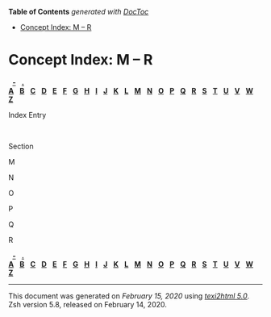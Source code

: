 <!-- START doctoc generated TOC please keep comment here to allow auto update -->
<!-- DON'T EDIT THIS SECTION, INSTEAD RE-RUN doctoc TO UPDATE -->
**Table of Contents**  *generated with [DocToc](https://github.com/thlorenz/doctoc)*

- [Concept Index: M – R](#concept-index-m--r)

<!-- END doctoc generated TOC please keep comment here to allow auto update -->

<span id="index_split-2"></span>

# Concept Index: M – R

  [**-**](Concept-Index.html#Concept-Index-1_cp_symbol-2)  
[**.**](Concept-Index.html#Concept-Index-1_cp_symbol-3)    
[**A**](Concept-Index.html#Concept-Index-1_cp_letter-A)  
[**B**](Concept-Index.html#Concept-Index-1_cp_letter-B)  
[**C**](Concept-Index.html#Concept-Index-1_cp_letter-C)  
[**D**](zsh_1.html#index_split-0_cp_letter-D)  
[**E**](zsh_1.html#index_split-0_cp_letter-E)  
[**F**](zsh_1.html#index_split-0_cp_letter-F)  
[**G**](zsh_2.html#index_split-1_cp_letter-G)  
[**H**](zsh_2.html#index_split-1_cp_letter-H)  
[**I**](zsh_2.html#index_split-1_cp_letter-I)  
[**J**](zsh_2.html#index_split-1_cp_letter-J)  
[**K**](zsh_2.html#index_split-1_cp_letter-K)  
[**L**](zsh_2.html#index_split-1_cp_letter-L)  
[**M**](#index_split-2_cp_letter-M)  
[**N**](#index_split-2_cp_letter-N)  
[**O**](#index_split-2_cp_letter-O)  
[**P**](#index_split-2_cp_letter-P)  
[**Q**](#index_split-2_cp_letter-Q)  
[**R**](#index_split-2_cp_letter-R)  
[**S**](zsh_4.html#index_split-3_cp_letter-S)  
[**T**](zsh_4.html#index_split-3_cp_letter-T)  
[**U**](zsh_4.html#index_split-3_cp_letter-U)  
[**V**](zsh_4.html#index_split-3_cp_letter-V)  
[**W**](zsh_4.html#index_split-3_cp_letter-W)  
[**Z**](zsh_5.html#index_split-4_cp_letter-Z)  

Index Entry

 

Section

<span id="index_split-2_cp_letter-M">M</span>

<span id="index_split-2_cp_letter-N">N</span>

<span id="index_split-2_cp_letter-O">O</span>

<span id="index_split-2_cp_letter-P">P</span>

<span id="index_split-2_cp_letter-Q">Q</span>

<span id="index_split-2_cp_letter-R">R</span>

  [**-**](Concept-Index.html#Concept-Index-1_cp_symbol-2)  
[**.**](Concept-Index.html#Concept-Index-1_cp_symbol-3)    
[**A**](Concept-Index.html#Concept-Index-1_cp_letter-A)  
[**B**](Concept-Index.html#Concept-Index-1_cp_letter-B)  
[**C**](Concept-Index.html#Concept-Index-1_cp_letter-C)  
[**D**](zsh_1.html#index_split-0_cp_letter-D)  
[**E**](zsh_1.html#index_split-0_cp_letter-E)  
[**F**](zsh_1.html#index_split-0_cp_letter-F)  
[**G**](zsh_2.html#index_split-1_cp_letter-G)  
[**H**](zsh_2.html#index_split-1_cp_letter-H)  
[**I**](zsh_2.html#index_split-1_cp_letter-I)  
[**J**](zsh_2.html#index_split-1_cp_letter-J)  
[**K**](zsh_2.html#index_split-1_cp_letter-K)  
[**L**](zsh_2.html#index_split-1_cp_letter-L)  
[**M**](#index_split-2_cp_letter-M)  
[**N**](#index_split-2_cp_letter-N)  
[**O**](#index_split-2_cp_letter-O)  
[**P**](#index_split-2_cp_letter-P)  
[**Q**](#index_split-2_cp_letter-Q)  
[**R**](#index_split-2_cp_letter-R)  
[**S**](zsh_4.html#index_split-3_cp_letter-S)  
[**T**](zsh_4.html#index_split-3_cp_letter-T)  
[**U**](zsh_4.html#index_split-3_cp_letter-U)  
[**V**](zsh_4.html#index_split-3_cp_letter-V)  
[**W**](zsh_4.html#index_split-3_cp_letter-W)  
[**Z**](zsh_5.html#index_split-4_cp_letter-Z)  

-----

This document was generated on *February 15, 2020* using
[*texi2html 5.0*](http://www.nongnu.org/texi2html/).  
Zsh version 5.8, released on February 14, 2020.
